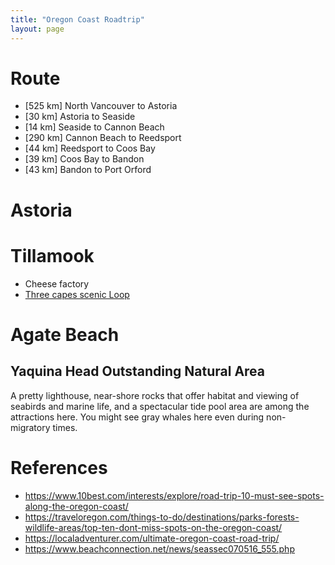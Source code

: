 ```yaml
---
title: "Oregon Coast Roadtrip"
layout: page
---
```


# Route

* [525 km] North Vancouver to Astoria
* [30 km] Astoria to Seaside
* [14 km] Seaside to Cannon Beach
* [290 km] Cannon Beach to Reedsport
* [44 km] Reedsport to Coos Bay
* [39 km] Coos Bay to Bandon
* [43 km] Bandon to Port Orford

# Astoria


# Tillamook

* Cheese factory
* [Three capes scenic Loop](https://traveloregon.com/things-to-do/destinations/parks-forests-wildlife-areas/family-fun-on-the-three-capes-scenic-loop/)


# Agate Beach

## Yaquina Head Outstanding Natural Area
A pretty lighthouse, near-shore rocks that offer habitat and viewing of seabirds and marine life, and a spectacular tide pool area are among the attractions here. You might see gray whales here even during non-migratory times.

# References

* https://www.10best.com/interests/explore/road-trip-10-must-see-spots-along-the-oregon-coast/
* https://traveloregon.com/things-to-do/destinations/parks-forests-wildlife-areas/top-ten-dont-miss-spots-on-the-oregon-coast/
* https://localadventurer.com/ultimate-oregon-coast-road-trip/
* https://www.beachconnection.net/news/seassec070516_555.php


